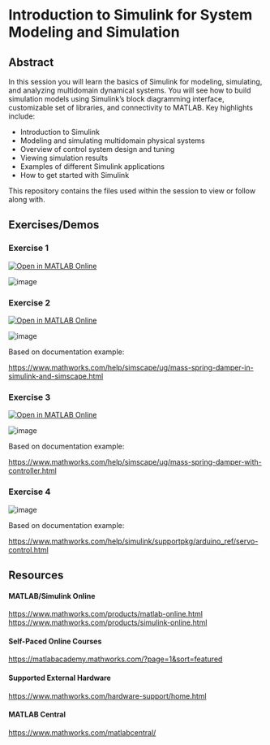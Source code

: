 # Introduction to Simulink for System Modeling and Simulation

## Abstract
In this session you will learn the basics of Simulink for modeling, simulating, and analyzing multidomain dynamical systems. You will see how to build simulation models using Simulink’s block diagramming interface, customizable set of libraries, and connectivity to MATLAB.   Key highlights include:

- Introduction to Simulink 
- Modeling and simulating multidomain physical systems
- Overview of control system design and tuning
- Viewing simulation results 
- Examples of different Simulink applications 
- How to get started with Simulink

This repository contains the files used within the session to view or follow along with.

## Exercises/Demos

### Exercise 1
[![Open in MATLAB Online](https://www.mathworks.com/images/responsive/global/open-in-matlab-online.svg)](https://matlab.mathworks.com/open/github/v1?repo=nrobertsMW/simulink-intro&file=Simulink_Intro.slx)

![image](https://github.com/user-attachments/assets/73f86e3b-69f0-4612-9156-04f021afad9c)

### Exercise 2
[![Open in MATLAB Online](https://www.mathworks.com/images/responsive/global/open-in-matlab-online.svg)](https://matlab.mathworks.com/open/github/v1?repo=nrobertsMW/simulink-intro&file=Mass_Spring_Damper.slx)

![image](https://github.com/user-attachments/assets/8961ec7e-d163-4b5b-b4ab-68effb5e7a9c)

Based on documentation example:

https://www.mathworks.com/help/simscape/ug/mass-spring-damper-in-simulink-and-simscape.html

### Exercise 3
[![Open in MATLAB Online](https://www.mathworks.com/images/responsive/global/open-in-matlab-online.svg)](https://matlab.mathworks.com/open/github/v1?repo=nrobertsMW/simulink-intro&file=PID_MSD.slx)

![image](https://github.com/user-attachments/assets/661f6b43-3d53-4a87-a90a-2c3517515c4b)

Based on documentation example:

https://www.mathworks.com/help/simscape/ug/mass-spring-damper-with-controller.html

### Exercise 4
![image](https://github.com/user-attachments/assets/24537d59-d970-4992-b529-a7ca511f9390)

Based on documentation example:

https://www.mathworks.com/help/simulink/supportpkg/arduino_ref/servo-control.html


## Resources

#### MATLAB/Simulink Online
https://www.mathworks.com/products/matlab-online.html
https://www.mathworks.com/products/simulink-online.html

#### Self-Paced Online Courses
https://matlabacademy.mathworks.com/?page=1&sort=featured

#### Supported External Hardware
https://www.mathworks.com/hardware-support/home.html

#### MATLAB Central
https://www.mathworks.com/matlabcentral/
